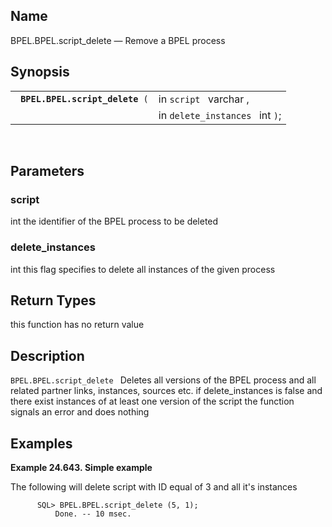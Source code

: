 <div id="fn_bpel_script_delete" class="refentry">

<div class="titlepage">

</div>

<div class="refnamediv">

## Name

BPEL.BPEL.script_delete — Remove a BPEL process

</div>

<div class="refsynopsisdiv">

## Synopsis

<div id="fsyn_script_delete_01" class="funcsynopsis">

|                                      |                                 |
|--------------------------------------|---------------------------------|
| ` `**`BPEL.BPEL.script_delete`**` (` | in `script ` varchar ,          |
|                                      | in `delete_instances ` int `)`; |

<div class="funcprototype-spacer">

 

</div>

</div>

</div>

<div id="params_script_delete_01" class="refsect1">

## Parameters

<div id="id130054" class="refsect2">

### script

<span class="type">int </span> the identifier of the BPEL process to be
deleted

</div>

<div id="id130058" class="refsect2">

### delete_instances

<span class="type">int </span> this flag specifies to delete all
instances of the given process

</div>

</div>

<div id="ret_script_delete_01" class="refsect1">

## Return Types

this function has no return value

</div>

<div id="desc_script_delete_01" class="refsect1">

## Description

`BPEL.BPEL.script_delete ` Deletes all versions of the BPEL process and
all related partner links, instances, sources etc. if delete_instances
is false and there exist instances of at least one version of the script
the function signals an error and does nothing

</div>

<div id="examples_script_delete_01" class="refsect1">

## Examples

<div id="ex_script_delete_01" class="example">

**Example 24.643. Simple example**

<div class="example-contents">

The following will delete script with ID equal of 3 and all it's
instances

``` screen
      SQL> BPEL.BPEL.script_delete (5, 1);
          Done. -- 10 msec.
      
```

</div>

</div>

  

</div>

</div>
